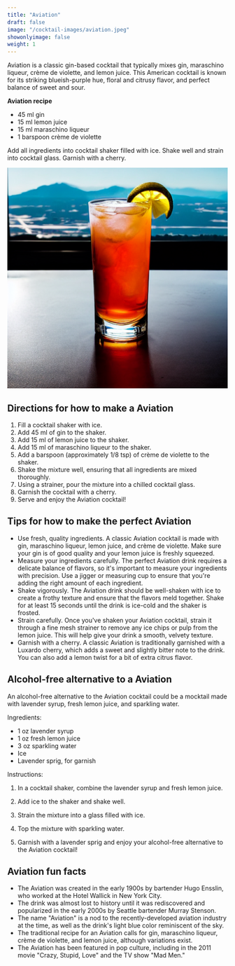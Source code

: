 ```yaml
---
title: "Aviation"
draft: false
image: "/cocktail-images/aviation.jpeg"
showonlyimage: false
weight: 1
---
```


Aviation is a classic gin-based cocktail that typically mixes gin, maraschino liqueur, crème de violette, and lemon juice. This American cocktail is known for its striking blueish-purple hue, floral and citrusy flavor, and perfect balance of sweet and sour.

<!--more-->

**Aviation recipe**

- 45 ml gin
- 15 ml lemon juice
- 15 ml maraschino liqueur
- 1 barspoon crème de violette


Add all ingredients into cocktail shaker filled with ice. Shake well and strain into cocktail glass. Garnish with a cherry.

![](/cocktail-images/aviation.jpeg)


## Directions for how to make a Aviation

1. Fill a cocktail shaker with ice.
2. Add 45 ml of gin to the shaker.
3. Add 15 ml of lemon juice to the shaker.
4. Add 15 ml of maraschino liqueur to the shaker.
5. Add a barspoon (approximately 1/8 tsp) of crème de violette to the shaker.
6. Shake the mixture well, ensuring that all ingredients are mixed thoroughly.
7. Using a strainer, pour the mixture into a chilled cocktail glass.
8. Garnish the cocktail with a cherry.
9. Serve and enjoy the Aviation cocktail!

## Tips for how to make the perfect Aviation

- Use fresh, quality ingredients. A classic Aviation cocktail is made with gin, maraschino liqueur, lemon juice, and crème de violette. Make sure your gin is of good quality and your lemon juice is freshly squeezed. 
- Measure your ingredients carefully. The perfect Aviation drink requires a delicate balance of flavors, so it's important to measure your ingredients with precision. Use a jigger or measuring cup to ensure that you're adding the right amount of each ingredient. 
- Shake vigorously. The Aviation drink should be well-shaken with ice to create a frothy texture and ensure that the flavors meld together. Shake for at least 15 seconds until the drink is ice-cold and the shaker is frosted. 
- Strain carefully. Once you've shaken your Aviation cocktail, strain it through a fine mesh strainer to remove any ice chips or pulp from the lemon juice. This will help give your drink a smooth, velvety texture. 
- Garnish with a cherry. A classic Aviation is traditionally garnished with a Luxardo cherry, which adds a sweet and slightly bitter note to the drink. You can also add a lemon twist for a bit of extra citrus flavor.

## Alcohol-free alternative to a Aviation

An alcohol-free alternative to the Aviation cocktail could be a mocktail made with lavender syrup, fresh lemon juice, and sparkling water.

Ingredients:

- 1 oz lavender syrup 
- 1 oz fresh lemon juice 
- 3 oz sparkling water 
- Ice 
- Lavender sprig, for garnish

Instructions:

1. In a cocktail shaker, combine the lavender syrup and fresh lemon juice.

2. Add ice to the shaker and shake well.

3. Strain the mixture into a glass filled with ice.

4. Top the mixture with sparkling water.

5. Garnish with a lavender sprig and enjoy your alcohol-free alternative to the Aviation cocktail!

## Aviation fun facts

- The Aviation was created in the early 1900s by bartender Hugo Ensslin, who worked at the Hotel Wallick in New York City.
- The drink was almost lost to history until it was rediscovered and popularized in the early 2000s by Seattle bartender Murray Stenson.
- The name "Aviation" is a nod to the recently-developed aviation industry at the time, as well as the drink's light blue color reminiscent of the sky.
- The traditional recipe for an Aviation calls for gin, maraschino liqueur, crème de violette, and lemon juice, although variations exist.
- The Aviation has been featured in pop culture, including in the 2011 movie "Crazy, Stupid, Love" and the TV show "Mad Men."
